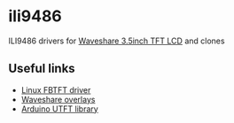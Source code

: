 # ili9486
ILI9486 drivers for [Waveshare 3.5inch TFT LCD](http://www.waveshare.com/product/3.5inch-RPi-LCD-A.htm) and clones

Useful links
------------

- [Linux FBTFT driver](https://github.com/notro/fbtft)
- [Waveshare overlays](https://github.com/swkim01/waveshare-dtoverlays)
- [Arduino UTFT library](http://www.rinkydinkelectronics.com/library.php?id=51)

